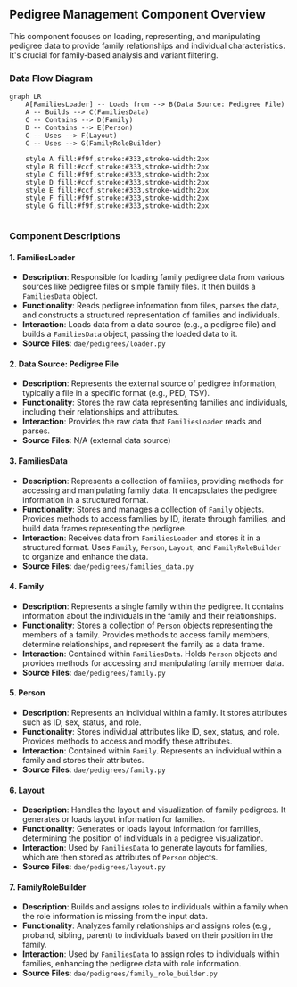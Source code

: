 ## Pedigree Management Component Overview

This component focuses on loading, representing, and manipulating pedigree data to provide family relationships and individual characteristics. It's crucial for family-based analysis and variant filtering.

### Data Flow Diagram

```mermaid
graph LR
    A[FamiliesLoader] -- Loads from --> B(Data Source: Pedigree File) 
    A -- Builds --> C(FamiliesData) 
    C -- Contains --> D(Family) 
    D -- Contains --> E(Person) 
    C -- Uses --> F(Layout) 
    C -- Uses --> G(FamilyRoleBuilder)

    style A fill:#f9f,stroke:#333,stroke-width:2px
    style B fill:#ccf,stroke:#333,stroke-width:2px
    style C fill:#f9f,stroke:#333,stroke-width:2px
    style D fill:#ccf,stroke:#333,stroke-width:2px
    style E fill:#ccf,stroke:#333,stroke-width:2px
    style F fill:#f9f,stroke:#333,stroke-width:2px
    style G fill:#f9f,stroke:#333,stroke-width:2px


```

### Component Descriptions

#### 1. FamiliesLoader

*   **Description**: Responsible for loading family pedigree data from various sources like pedigree files or simple family files. It then builds a `FamiliesData` object.
*   **Functionality**: Reads pedigree information from files, parses the data, and constructs a structured representation of families and individuals.
*   **Interaction**: Loads data from a data source (e.g., a pedigree file) and builds a `FamiliesData` object, passing the loaded data to it.
*   **Source Files**: `dae/pedigrees/loader.py`

#### 2. Data Source: Pedigree File

*   **Description**: Represents the external source of pedigree information, typically a file in a specific format (e.g., PED, TSV).
*   **Functionality**: Stores the raw data representing families and individuals, including their relationships and attributes.
*   **Interaction**: Provides the raw data that `FamiliesLoader` reads and parses.
*   **Source Files**: N/A (external data source)

#### 3. FamiliesData

*   **Description**: Represents a collection of families, providing methods for accessing and manipulating family data. It encapsulates the pedigree information in a structured format.
*   **Functionality**: Stores and manages a collection of `Family` objects. Provides methods to access families by ID, iterate through families, and build data frames representing the pedigree.
*   **Interaction**: Receives data from `FamiliesLoader` and stores it in a structured format. Uses `Family`, `Person`, `Layout`, and `FamilyRoleBuilder` to organize and enhance the data.
*   **Source Files**: `dae/pedigrees/families_data.py`

#### 4. Family

*   **Description**: Represents a single family within the pedigree. It contains information about the individuals in the family and their relationships.
*   **Functionality**: Stores a collection of `Person` objects representing the members of a family. Provides methods to access family members, determine relationships, and represent the family as a data frame.
*   **Interaction**: Contained within `FamiliesData`. Holds `Person` objects and provides methods for accessing and manipulating family member data.
*   **Source Files**: `dae/pedigrees/family.py`

#### 5. Person

*   **Description**: Represents an individual within a family. It stores attributes such as ID, sex, status, and role.
*   **Functionality**: Stores individual attributes like ID, sex, status, and role. Provides methods to access and modify these attributes.
*   **Interaction**: Contained within `Family`. Represents an individual within a family and stores their attributes.
*   **Source Files**: `dae/pedigrees/family.py`

#### 6. Layout

*   **Description**: Handles the layout and visualization of family pedigrees. It generates or loads layout information for families.
*   **Functionality**: Generates or loads layout information for families, determining the position of individuals in a pedigree visualization.
*   **Interaction**: Used by `FamiliesData` to generate layouts for families, which are then stored as attributes of `Person` objects.
*   **Source Files**: `dae/pedigrees/layout.py`

#### 7. FamilyRoleBuilder

*   **Description**: Builds and assigns roles to individuals within a family when the role information is missing from the input data.
*   **Functionality**: Analyzes family relationships and assigns roles (e.g., proband, sibling, parent) to individuals based on their position in the family.
*   **Interaction**: Used by `FamiliesData` to assign roles to individuals within families, enhancing the pedigree data with role information.
*   **Source Files**: `dae/pedigrees/family_role_builder.py`